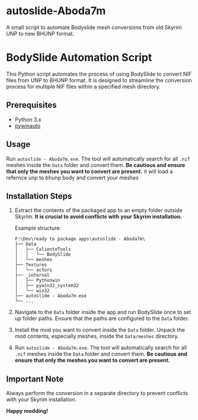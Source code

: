 # autoslide-Aboda7m
A small script to automate Bodyslide mesh conversions from old Skyrim UNP to new BHUNP format.


# BodySlide Automation Script

This Python script automates the process of using BodySlide to convert NIF files from UNP to BHUNP format. It is designed to streamline the conversion process for multiple NIF files within a specified mesh directory.

## Prerequisites

- Python 3.x
- [pywinauto](https://pywinauto.readthedocs.io/en/latest/)

## Usage

Run `autoslide - Aboda7m.exe`. The tool will automatically search for all `.nif` meshes inside the `Data` folder and convert them. **Be cautious and ensure that only the meshes you want to convert are present.**
it will load a refernce unp to bhunp body and convert your meshes 

## Installation Steps

1. Extract the contents of the packaged app to an empty folder outside Skyrim. **It is crucial to avoid conflicts with your Skyrim installation.**

    Example structure:
    ```
    F:\Dev\ready to package apps\autoslide - Aboda7m\
    ├── Data
    │   ├── CalienteTools
    │   │   └── BodySlide
    │   └── meshes
    ├── Textures
    │   └── actors
    ├── _internal
    │   ├── Pythonwin
    │   ├── pywin32_system32
    │   └── win32
    ├── autoslide - Aboda7m.exe
    └── ...
    ```

2. Navigate to the `Data` folder inside the app and run BodySlide once to set up folder paths. Ensure that the paths are configured to the `Data` folder.

3. Install the mod you want to convert inside the `Data` folder. Unpack the mod contents, especially meshes, inside the `Data/meshes` directory.

4. Run `autoslide - Aboda7m.exe`. The tool will automatically search for all `.nif` meshes inside the `Data` folder and convert them. **Be cautious and ensure that only the meshes you want to convert are present.**

## Important Note

Always perform the conversion in a separate directory to prevent conflicts with your Skyrim installation.

**Happy modding!**
